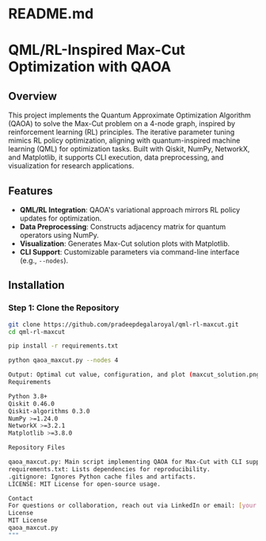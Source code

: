 # README.md
# QML/RL-Inspired Max-Cut Optimization with QAOA

## Overview
This project implements the Quantum Approximate Optimization Algorithm (QAOA) to solve the Max-Cut problem on a 4-node graph, inspired by reinforcement learning (RL) principles. The iterative parameter tuning mimics RL policy optimization, aligning with quantum-inspired machine learning (QML) for optimization tasks. Built with Qiskit, NumPy, NetworkX, and Matplotlib, it supports CLI execution, data preprocessing, and visualization for research applications.

## Features
- **QML/RL Integration**: QAOA's variational approach mirrors RL policy updates for optimization.
- **Data Preprocessing**: Constructs adjacency matrix for quantum operators using NumPy.
- **Visualization**: Generates Max-Cut solution plots with Matplotlib.
- **CLI Support**: Customizable parameters via command-line interface (e.g., `--nodes`).

## Installation
### Step 1: Clone the Repository
```bash
git clone https://github.com/pradeepdegalaroyal/qml-rl-maxcut.git
cd qml-rl-maxcut

pip install -r requirements.txt

python qaoa_maxcut.py --nodes 4

Output: Optimal cut value, configuration, and plot (maxcut_solution.png).
Requirements

Python 3.8+
Qiskit 0.46.0
Qiskit-algorithms 0.3.0
NumPy >=1.24.0
NetworkX >=3.2.1
Matplotlib >=3.8.0

Repository Files

qaoa_maxcut.py: Main script implementing QAOA for Max-Cut with CLI support.
requirements.txt: Lists dependencies for reproducibility.
.gitignore: Ignores Python cache files and artifacts.
LICENSE: MIT License for open-source usage.

Contact
For questions or collaboration, reach out via LinkedIn or email: [your.email@example.com].
License
MIT License
qaoa_maxcut.py
"""
